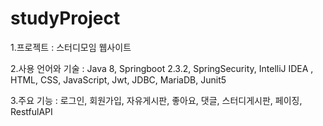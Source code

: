 # studyProject

1.프로젝트 : 스터디모임 웹사이트<br>

2.사용 언어와 기술 : Java 8, Springboot 2.3.2, SpringSecurity, IntelliJ IDEA , HTML, CSS, JavaScript,  Jwt, JDBC, MariaDB, Junit5<br>

3.주요 기능 : 로그인, 회원가입, 자유게시판, 좋아요, 댓글, 스터디게시판, 페이징, RestfulAPI<br>
